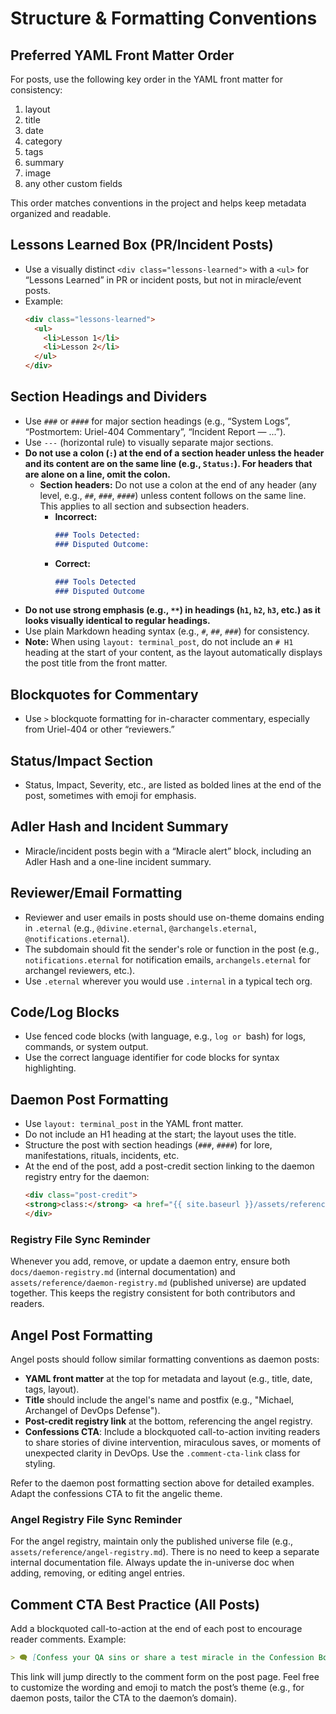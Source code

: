 # Structure & Formatting Conventions

## Preferred YAML Front Matter Order

For posts, use the following key order in the YAML front matter for consistency:

1. layout
2. title
3. date
4. category
5. tags
6. summary
7. image
8. any other custom fields

This order matches conventions in the project and helps keep metadata organized and readable.

## Lessons Learned Box (PR/Incident Posts)
- Use a visually distinct `<div class="lessons-learned">` with a `<ul>` for “Lessons Learned” in PR or incident posts, but not in miracle/event posts.
- Example:
  ```html
  <div class="lessons-learned">
    <ul>
      <li>Lesson 1</li>
      <li>Lesson 2</li>
    </ul>
  </div>
  ```

## Section Headings and Dividers
- Use `###` or `####` for major section headings (e.g., “System Logs”, “Postmortem: Uriel-404 Commentary”, “Incident Report — ...”).
- Use `---` (horizontal rule) to visually separate major sections.
- **Do not use a colon (`:`) at the end of a section header unless the header and its content are on the same line (e.g., `Status:`). For headers that are alone on a line, omit the colon.**
  - **Section headers:** Do not use a colon at the end of any header (any level, e.g., `##`, `###`, `####`) unless content follows on the same line. This applies to all section and subsection headers.
    - **Incorrect:**
      ```markdown
      ### Tools Detected:
      ### Disputed Outcome:
      ```
    - **Correct:**
      ```markdown
      ### Tools Detected
      ### Disputed Outcome
      ```
- **Do not use strong emphasis (e.g., `**`) in headings (`h1`, `h2`, `h3`, etc.) as it looks visually identical to regular headings.**
- Use plain Markdown heading syntax (e.g., `#`, `##`, `###`) for consistency.
- **Note:** When using `layout: terminal_post`, do not include an `# H1` heading at the start of your content, as the layout automatically displays the post title from the front matter.

## Blockquotes for Commentary
- Use `>` blockquote formatting for in-character commentary, especially from Uriel-404 or other “reviewers.”

## Status/Impact Section
- Status, Impact, Severity, etc., are listed as bolded lines at the end of the post, sometimes with emoji for emphasis.

## Adler Hash and Incident Summary
- Miracle/incident posts begin with a “Miracle alert” block, including an Adler Hash and a one-line incident summary.

## Reviewer/Email Formatting
- Reviewer and user emails in posts should use on-theme domains ending in `.eternal` (e.g., `@divine.eternal`, `@archangels.eternal`, `@notifications.eternal`).
- The subdomain should fit the sender's role or function in the post (e.g., `notifications.eternal` for notification emails, `archangels.eternal` for archangel reviewers, etc.).
- Use `.eternal` wherever you would use `.internal` in a typical tech org.

## Code/Log Blocks
- Use fenced code blocks (with language, e.g., ```log or ```bash) for logs, commands, or system output.
- Use the correct language identifier for code blocks for syntax highlighting.



## Daemon Post Formatting

- Use `layout: terminal_post` in the YAML front matter.
- Do not include an H1 heading at the start; the layout uses the title.
- Structure the post with section headings (`###`, `####`) for lore, manifestations, rituals, incidents, etc.
- At the end of the post, add a post-credit section linking to the daemon registry entry for the daemon:
  ```html
  <div class="post-credit">
  <strong>class:</strong> <a href="{{ site.baseurl }}/assets/reference/daemon-registry/">passive.daemon.review.verrine</a>
  </div>
  ```
### Registry File Sync Reminder

Whenever you add, remove, or update a daemon entry, ensure both `docs/daemon-registry.md` (internal documentation) and `assets/reference/daemon-registry.md` (published universe) are updated together. This keeps the registry consistent for both contributors and readers.

## Angel Post Formatting

Angel posts should follow similar formatting conventions as daemon posts:

- **YAML front matter** at the top for metadata and layout (e.g., title, date, tags, layout).
- **Title** should include the angel's name and postfix (e.g., "Michael, Archangel of DevOps Defense").
- **Post-credit registry link** at the bottom, referencing the angel registry.
- **Confessions CTA**: Include a blockquoted call-to-action inviting readers to share stories of divine intervention, miraculous saves, or moments of unexpected clarity in DevOps. Use the `.comment-cta-link` class for styling.

Refer to the daemon post formatting section above for detailed examples. Adapt the confessions CTA to fit the angelic theme.

### Angel Registry File Sync Reminder

For the angel registry, maintain only the published universe file (e.g., `assets/reference/angel-registry.md`). There is no need to keep a separate internal documentation file. Always update the in-universe doc when adding, removing, or editing angel entries.

## Comment CTA Best Practice (All Posts)

Add a blockquoted call-to-action at the end of each post to encourage reader comments. Example:

```markdown
> 🗨️ [Confess your QA sins or share a test miracle in the Confession Booth.](#confessions){: .comment-cta-link }
```

This link will jump directly to the comment form on the post page.
Feel free to customize the wording and emoji to match the post’s theme (e.g., for daemon posts, tailor the CTA to the daemon’s domain).
